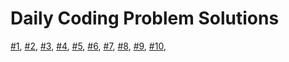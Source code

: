 # Daily Coding Problem Solutions

[#1](https://github.com/rusuraluca/dcp/blob/main/1/solution.py),
[#2](https://github.com/rusuraluca/dcp/blob/main/2/solution.py),
[#3](https://github.com/rusuraluca/dcp/blob/main/3/solution.py),
[#4](https://github.com/rusuraluca/dcp/blob/main/4/solution.py),
[#5](https://github.com/rusuraluca/dcp/blob/main/5/solution.py),
[#6](https://github.com/rusuraluca/dcp/blob/main/6/solution.py),
[#7](https://github.com/rusuraluca/dcp/blob/main/7/solution.py),
[#8](https://github.com/rusuraluca/dcp/blob/main/8/solution.py),
[#9](https://github.com/rusuraluca/dcp/blob/main/9/solution.py),
[#10](https://github.com/rusuraluca/dcp/blob/main/10/solution.py),